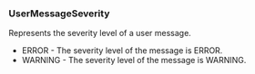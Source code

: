 ### UserMessageSeverity
Represents the severity level of a user message.

- ERROR - The severity level of the message is ERROR.
- WARNING - The severity level of the message is WARNING.
